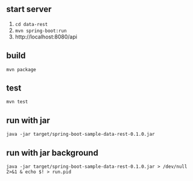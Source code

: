 start server
------------

1.	`cd data-rest`
2.	`mvn spring-boot:run`
3.	http://localhost:8080/api

build
-----

`mvn package`

test
----

`mvn test`

run with jar
------------

`java -jar target/spring-boot-sample-data-rest-0.1.0.jar`

run with jar background
-----------------------

`java -jar target/spring-boot-sample-data-rest-0.1.0.jar > /dev/null 2>&1 & echo $! > run.pid`

